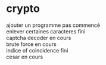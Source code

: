 # crypto

ajouter un programme            pas commencé  
enlever certaines caracteres    fini  
captcha decoder                 en cours  
brute force                     en cours  
indice of coincidence           fini  
 cesar                          en cours  
